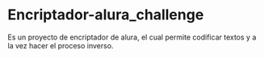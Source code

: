 # Encriptador-alura_challenge
Es un proyecto de encriptador de alura, el cual permite codificar textos y a la vez hacer el proceso inverso.
